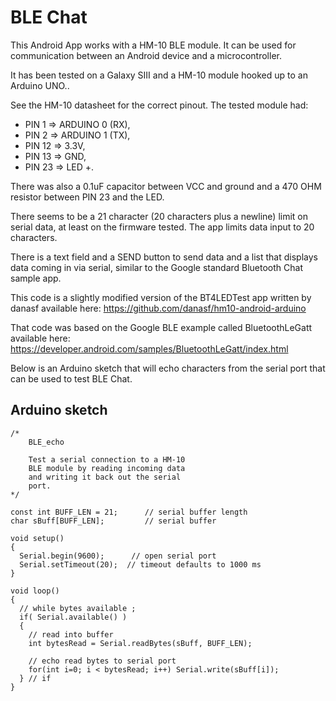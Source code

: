 # BLE Chat

This Android App works with a HM-10 BLE module.  It can be used for communication between an Android device and a microcontroller.

It has been tested on a Galaxy SIII and a HM-10 module hooked up to an Arduino UNO..  

See the HM-10 datasheet for the correct pinout.  The tested module had:

* PIN 1 =>  ARDUINO 0 (RX), 
* PIN 2 => ARDUINO 1 (TX), 
* PIN 12 => 3.3V, 
* PIN 13 => GND,
* PIN 23 => LED +.  

There was also a 0.1uF capacitor between VCC and ground and a 470 OHM resistor between PIN 23 and the LED. 

There seems to be a 21 character (20 characters plus a newline) limit on serial data, at least on the firmware tested.  The app limits data input to 20 characters. 

There is a text field and a SEND button to send data and a list that displays data coming in via serial,  similar to the Google standard Bluetooth Chat sample app.

This code is a slightly modified version of the BT4LEDTest app written by danasf available here:  https://github.com/danasf/hm10-android-arduino 

That code was based on the Google BLE example called BluetoothLeGatt available here:  https://developer.android.com/samples/BluetoothLeGatt/index.html

Below is an Arduino sketch that will echo characters from the serial port that can be used to test BLE Chat.

## Arduino sketch

    /*
        BLE_echo
        
        Test a serial connection to a HM-10
        BLE module by reading incoming data
        and writing it back out the serial
        port.
    */
    
    const int BUFF_LEN = 21;      // serial buffer length
    char sBuff[BUFF_LEN];         // serial buffer
    
    void setup()
    {
      Serial.begin(9600);      // open serial port
      Serial.setTimeout(20);  // timeout defaults to 1000 ms
    }
    
    void loop()
    {
      // while bytes available ;
      if( Serial.available() )
      {
        // read into buffer
        int bytesRead = Serial.readBytes(sBuff, BUFF_LEN);
        
        // echo read bytes to serial port
        for(int i=0; i < bytesRead; i++) Serial.write(sBuff[i]);
      } // if
    }


